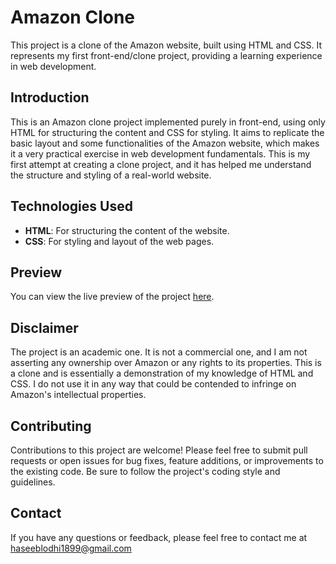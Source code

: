 # Amazon Clone

This project is a clone of the Amazon website, built using HTML and CSS. It represents my first front-end/clone project, providing a learning experience in web development.

## Introduction

This is an Amazon clone project implemented purely in front-end, using only HTML for structuring the content and CSS for styling.  It aims to replicate the basic layout and some functionalities of the Amazon website, which makes it a very practical exercise in web development fundamentals.  This is my first attempt at creating a clone project, and it has helped me understand the structure and styling of a real-world website.

## Technologies Used

- **HTML**: For structuring the content of the website.
- **CSS**: For styling and layout of the web pages.

## Preview
You can view the live preview of the project [here](https://amazon-clone-1899.netlify.app/).

## Disclaimer

The project is an academic one. It is not a commercial one, and I am not asserting any ownership over Amazon or any rights to its properties.  This is a clone and is essentially a demonstration of my knowledge of HTML and CSS. I do not use it in any way that could be contended to infringe on Amazon's intellectual properties.

## Contributing

Contributions to this project are welcome!  Please feel free to submit pull requests or open issues for bug fixes, feature additions, or improvements to the existing code.  Be sure to follow the project's coding style and guidelines.

## Contact

If you have any questions or feedback, please feel free to contact me at haseeblodhi1899@gmail.com